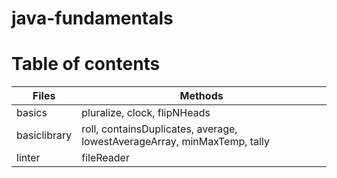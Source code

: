 # java-fundamentals

# Table of contents

|   Files         |       Methods                    |
|-----------------|---------------------------------|
|  basics         |  pluralize, clock, flipNHeads    |
| basiclibrary    |  roll, containsDuplicates, average, lowestAverageArray, minMaxTemp, tally |
| linter    |  fileReader |

